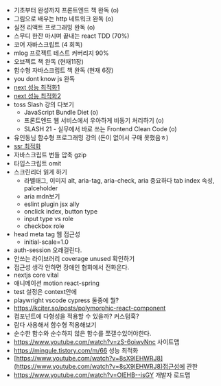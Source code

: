 - 기초부터 완성까지 프론트엔드 책 완독 (o)
- 그림으로 배우는 http 네트워크 완독 (o)
- 실전 리액트 프로그래밍 완독 (o)
- 스무디 한잔 마시며 끝내는 react TDD (70%)
- 코어 자바스크립트 (4 회독)
- mlog 프로젝트 테스트 커버리지 90%
- 오브젝트 책 완독 (현재11장)
- 함수형 자바스크립트 책 완독 (현재 6장)
- you dont know js 완독
- [next 성능 최적화1](https://youtu.be/hZr4J42JDoc)
- [next 성능 최적화2](https://www.youtube.com/watch?v=TOP33Kwa6Qg)
- toss Slash 강의 다보기
	- JavaScript Bundle Diet (o)
	- 프론트엔드 웹 서비스에서 우아하게 비동기 처리하기 (o)
	- SLASH 21 - 실무에서 바로 쓰는 Frontend Clean Code (o)
- 유인동님 함수형 프로그래밍 강의 (돈이 없어서 구매 못했음ㅎ)
- [ssr 최적화](https://www.ohmycrawl.com/next-js-server-side-rendering/)
- 자바스크립트 번들 압축 gzip
- 타입스크립트 omit
- 스크린리더 읽게 하기
	- 라벨태그, 이미지 alt, aria-tag, aria-check, aria 중요하다 tab index 속성, palceholder
	- aria mdn보기
	- eslint plugin jsx ally
	- onclick index, button type
	- input type vs role
	- checkbox role
- head meta tag 웹 접근성
	- initial-scale=1.0
- auth-session 오래걸린다.
- 안쓰는 라이브러리 coverage unused 확인하기
- 접근성 생각 안하면 장애인 협회에서 전화온다.
- nextjs core vital
- 애니메이션 motion react-spring
- test 설정은 context안에
- playwright vscode cypress 둘중에 뭘?
- https://kciter.so/posts/polymorphic-react-component
- 컴포넌트에 다형성을 적용할 수 있을까? 커스텀훅? 
- 람다 사용해서 함수형 적용해보기
- 순수한 함수와 순수하지 않은 함수를 쪼갤수있어야한다.
- https://www.youtube.com/watch?v=zS-6oiwvNnc 사이트맵
- https://mingule.tistory.com/m/66 성능 최적화
- [https://www.youtube.com/watch?v=8sX9IEHWRJ8](https://www.youtube.com/watch?v=8sX9IEHWRJ8)접근성에 관한
- https://www.youtube.com/watch?v=OlEHB--isGY 개발자 로드맵